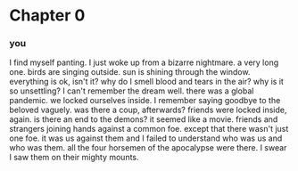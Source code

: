 # Chapter 0

### you
I find myself panting. I just woke up from a bizarre nightmare. a very long one. birds are singing outside. sun is shining through the window. everything is ok, isn't it? why do I smell blood and tears in the air? why is it so unsettling? I can't remember the dream well. there was a global pandemic. we locked ourselves inside. I remember saying goodbye to the beloved vaguely. was there a coup, afterwards? friends were locked inside, again. is there an end to the demons? it seemed like a movie. friends and strangers joining hands against a common foe. except that there wasn't just one foe. it was us against them and I failed to understand who was us and who was them. all the four horsemen of the apocalypse were there. I swear I saw them on their mighty mounts.
